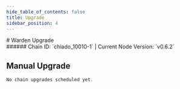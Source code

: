 ```yaml
---
hide_table_of_contents: false
title: Upgrade
sidebar_position: 4
---
```


<div className="h1-with-icon icon-warden">
# Warden Upgrade
</div>
###### Chain ID: `chiado_10010-1` | Current Node Version: `v0.6.2`

## Manual Upgrade

```js
No chain upgrades scheduled yet.
```
